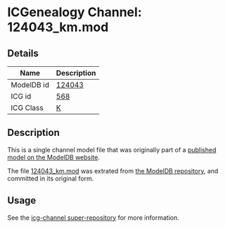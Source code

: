 # ICGenealogy Channel: 124043\_km.mod

## Details

Name | Description
---- | -----------
ModelDB id | [124043](http://senselab.med.yale.edu/ModelDB/ShowModel.cshtml?model=124043)
ICG id | [568](http://icg.neurotheory.ox.ac.uk/channels/1/568)
ICG Class | [K](http://icg.neurotheory.ox.ac.uk/channels/1)

## Description

This is a single channel model file that was originally part of a [published model on the ModelDB website](http://senselab.med.yale.edu/mModelDB/ShowModel.cshtml?model=124043).

The file [124043\_km.mod](124043_km.mod) was extrated from [the ModelDB repository](http://senselab.med.yale.edu/ModelDB/ShowModel.cshtml?model=124043), and committed in its original form.

## Usage

See the [icg-channel super-repository](https://github.com/icgenealogy/icg-channels) for more information.